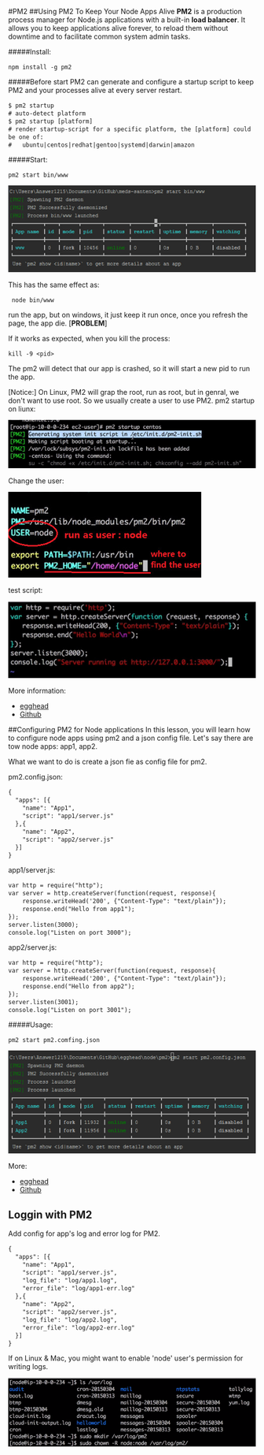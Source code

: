 #PM2
##Using PM2 To Keep Your Node Apps Alive
**PM2** is a production process manager for Node.js applications with a built-in **load balancer**. It allows you to keep applications alive forever, to reload them without downtime and to facilitate common system admin tasks.

#####Install:

	npm install -g pm2
	
#####Before start
PM2 can generate and configure a startup script to keep PM2 and your processes alive at every server restart.

```
$ pm2 startup
# auto-detect platform
$ pm2 startup [platform]
# render startup-script for a specific platform, the [platform] could be one of:
#   ubuntu|centos|redhat|gentoo|systemd|darwin|amazon
```

#####Start:

	pm2 start bin/www
	
![](./images/1.jpg)

This has the same effect as:

     node bin/www

run the app, but on windows, it just keep it run once, once you refresh the page, the app die. [**PROBLEM**]

If it works as expected, when you kill the process:

	kill -9 <pid>
	
The pm2 will detect that our app is crashed, so it will start a new pid to run the app.

[Notice:] On Linux, PM2 will grap the root, run as root, but in genral, we don't want to use root. So we usually create a user to use PM2.
pm2 startup on liunx:

![](./images/2.jpg)

Change the user:

![](./images/3.jpg)

test script:

![](./images/4.jpg)
	
More  information:

* [egghead](https://egghead.io/lessons/node-js-using-pm2-to-keep-your-node-apps-alive)
* [Github](https://github.com/Unitech/pm2)


##Configuring PM2 for Node applications
In this lesson, you will learn how to configure node apps using pm2 and a json config file.
Let's say there are tow node apps: app1, app2.

What we want to do is create a json fie as config file for pm2.

pm2.config.json:

```
{
  "apps": [{
    "name": "App1",
    "script": "app1/server.js"
  },{
    "name": "App2",
    "script": "app2/server.js"
  }]
}
```

app1/server.js:
```
var http = require("http");
var server = http.createServer(function(request, response){
    response.writeHead('200', {"Content-Type": "text/plain"});
    response.end("Hello from app1");
});
server.listen(3000);
console.log("Listen on port 3000");
```

app2/server.js:
```
var http = require("http");
var server = http.createServer(function(request, response){
    response.writeHead('200', {"Content-Type": "text/plain"});
    response.end("Hello from app2");
});
server.listen(3001);
console.log("Listen on port 3001");
```

#####Usage:
	
	pm2 start pm2.comfing.json

![](./images/5.png)

More:
* [egghead](https://egghead.io/lessons/node-js-using-pm2-to-keep-your-node-apps-alive)
* [Github](https://github.com/eggheadio/simple_server)


## Loggin with PM2
Add config for app's log and error log for PM2.
```
{
  "apps": [{
    "name": "App1",
    "script": "app1/server.js",
    "log_file": "log/app1.log",
    "error_file": "log/app1-err.log"
  },{
    "name": "App2",
    "script": "app2/server.js",
    "log_file": "log/app2.log",
    "error_file": "log/app2-err.log"
  }]
}
```

If on Linux & Mac, you might want to enable 'node' user's permission for writing logs.

![](./images/6.png)